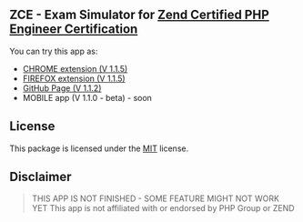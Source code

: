 ## ZCE - Exam Simulator for [Zend Certified PHP Engineer Certification](https://www.zend.com/en/services/certification/php-certification)

You can try this app as: 

* [CHROME extension (V 1.1.5)](https://chrome.google.com/webstore/detail/php-zend-certification-exam/kdjolhghoglghipajmbmlmldbpncimge)
* [FIREFOX extension (V 1.1.5)](https://addons.mozilla.org/ro/firefox/addon/php-zend-certification-exam/)
* [GitHub Page (V 1.1.2)](https://alceanicu.github.io/zce/)
* MOBILE app (V 1.1.0 - beta) - soon

## License

This package is licensed under the [MIT](http://opensource.org/licenses/MIT) license.

## Disclaimer

> THIS APP IS NOT FINISHED - SOME FEATURE MIGHT NOT WORK YET
> This app is not affiliated with or endorsed by PHP Group or ZEND
